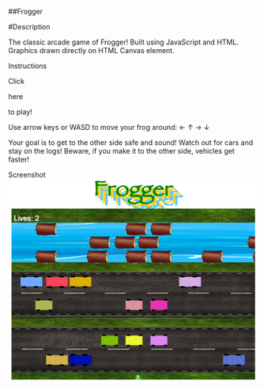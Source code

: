 ##Frogger

#Description

The classic arcade game of Frogger!
Built using JavaScript and HTML.
Graphics drawn directly on HTML Canvas element.

Instructions

Click <p><a href="http://minty93.github.io/frogger"></a>here</p> to play!

Use arrow keys or WASD to move your frog around: ← ↑ → ↓

Your goal is to get to the other side safe and sound!
Watch out for cars and stay on the logs!
Beware, if you make it to the other side, vehicles get faster!

Screenshot
![Alt text](./images/img.png)
